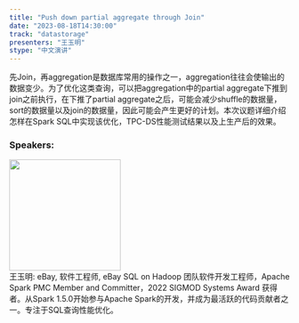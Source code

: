 ```yaml
---
title: "Push down partial aggregate through Join"
date: "2023-08-18T14:30:00" 
track: "datastorage"
presenters: "王玉明"
stype: "中文演讲"
---
```

先Join，再aggregation是数据库常用的操作之一，aggregation往往会使输出的数据变少。为了优化这类查询，可以把aggregation中的partial aggregate下推到join之前执行，在下推了partial aggregate之后，可能会减少shuffle的数据量，sort的数据量以及join的数据量，因此可能会产生更好的计划。本次议题详细介绍怎样在Spark SQL中实现该优化，TPC-DS性能测试结果以及上生产后的效果。
 ### Speakers: 
 <img src="https://img.bagevent.com/resource/20230605/1650461080.jpg" width="200" /><br>王玉明: eBay, 软件工程师, eBay SQL on Hadoop 团队软件开发工程师，Apache Spark PMC Member and Committer，2022 SIGMOD Systems Award 获得者。从Spark 1.5.0开始参与Apache Spark的开发，并成为最活跃的代码贡献者之一。专注于SQL查询性能优化。
 <br><br>